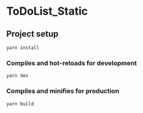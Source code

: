 # ToDoList_Static

## Project setup
```
yarn install
```

### Compiles and hot-reloads for development
```
yarn dev
```

### Compiles and minifies for production
```
yarn build
```
